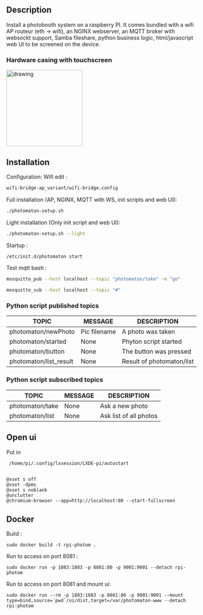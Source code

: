 ## Description

Install a photobooth system on a raspberry PI.
It comes bundled with a wifi AP routeur (eth -> wifi), an NGINX webserver, an MQTT broker with websockt support,
Samba fileshare, python business logic, html/javascript web UI to be screened on the device.

### Hardware casing with touchscreen


<img src="https://github.com/axelgerenius/pi_photomaton/blob/master_v2/20190807_195312.jpg" alt="drawing" width="200"/>

## Installation

Configuration:
Wifi edit :
```bash
wifi-bridge-ap_variant/wifi-bridge.config
```

Full installation (AP, NGINX, MQTT with WS, init scripts and web UI):
```bash
./photomaton-setup.sh
```

Light installation (Only init script and web UI):
```bash
./photomaton-setup.sh --light
```

Startup :
```bash
/etc/init.d/photomaton start
```

Test mqtt bash :
```bash
mosquitto_pub --host localhost --topic "photomaton/take" -m "go"

mosquitto_sub --host localhost --topic "#"
```

### Python script published topics

| TOPIC                  | MESSAGE       | DESCRIPTION                   |
| ---------------------- | ------------- | ----------------------------- |
| photomaton/newPhoto    | Pic filename  | A photo was taken             |
| photomaton/started     | None          | Phyton script started         |
| photomaton/button      | None          | The button was pressed        |
| photomaton/list_result | None          | Result of photomaton/list     |

### Python script subscribed topics

| TOPIC                 | MESSAGE       | DESCRIPTION                |
| --------------------- | ------------- | -------------------------- |
| photomaton/take       | None          | Ask a new photo            |
| photomaton/list       | None          | Ask list of all photos     |


## Open ui
Put in
```
 /home/pi/.config/lxsession/LXDE-pi/autostart
```
```

@xset s off
@xset -dpms
@xset s noblank
@unclutter
@chromium-browser --app=http://localhost:80 --start-fullscreen

```

## Docker
Build :
```
sudo docker build -t rpi-photom .
```

Run to access on port 8081 : 
```
sudo docker run -p 1883:1883 -p 8081:80 -p 9001:9001 --detach rpi-photom
```

Run to access on port 8081 and mount ui: 
```
sudo docker run --rm -p 1883:1883 -p 8081:80 -p 9001:9001 --mount type=bind,source=`pwd`/ui/dist,target=/var/photomaton-www --detach rpi-photom
```
